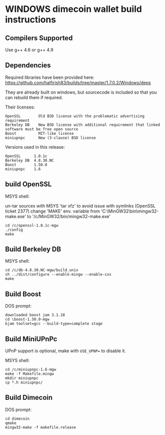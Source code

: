 WINDOWS dimecoin wallet build instructions
===========================================

Compilers Supported
-------------------
Use g++ 4.6 or g++ 4.9


Dependencies
------------
Required libraries have been provided here: https://github.com/halfirish83/builds/tree/master/1.7.0.2/Windows/deps

They are already built on windows, but sourcecode is included so that you can rebuild them if required.

Their licenses:

	OpenSSL        Old BSD license with the problematic advertising requirement
	Berkeley DB    New BSD license with additional requirement that linked software must be free open source
	Boost          MIT-like license
	miniupnpc      New (3-clause) BSD license

Versions used in this release:

	OpenSSL      1.0.1c
	Berkeley DB  4.8.30.NC
	Boost        1.50.0
	miniupnpc    1.6


build OpenSSL
-------
MSYS shell:

un-tar sources with MSYS 'tar xfz' to avoid issue with symlinks (OpenSSL ticket 2377)
change 'MAKE' env. variable from 'C:\MinGW32\bin\mingw32-make.exe' to '/c/MinGW32/bin/mingw32-make.exe'

	cd /c/openssl-1.0.1c-mgw
	./config
	make

Build Berkeley DB
-----------
MSYS shell:

	cd /c/db-4.8.30.NC-mgw/build_unix
	sh ../dist/configure --enable-mingw --enable-cxx
	make

Build Boost
-----
DOS prompt:

	downloaded boost jam 3.1.18
	cd \boost-1.50.0-mgw
	bjam toolset=gcc --build-type=complete stage

Build MiniUPnPc
---------
UPnP support is optional, make with `USE_UPNP=` to disable it.

MSYS shell:

	cd /c/miniupnpc-1.6-mgw
	make -f Makefile.mingw
	mkdir miniupnpc
	cp *.h miniupnpc/

Build Dimecoin
-------
DOS prompt:

	cd dimecoin
	qmake
	mingw32-make -f makefile.release
